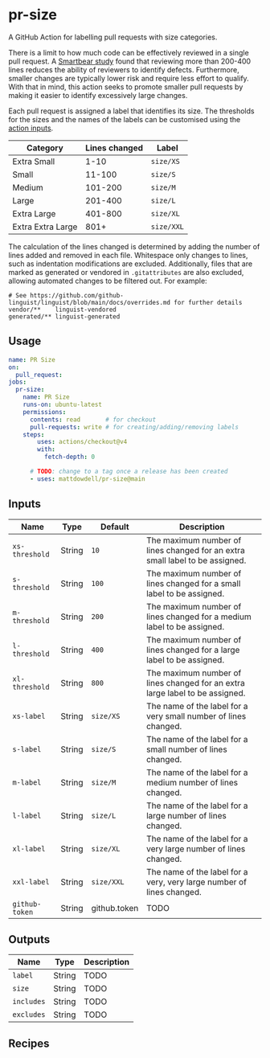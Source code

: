 # pr-size

A GitHub Action for labelling pull requests with size categories.

<!-- TODO: Add picture -->
<!-- 100 chars ------------------------------------------------------------------------------------>

There is a limit to how much code can be effectively reviewed in a single pull request. A
[Smartbear study][1] found that reviewing more than 200-400 lines reduces the ability of reviewers
to identify defects. Furthermore, smaller changes are typically lower risk and require less effort
to qualify. With that in mind, this action seeks to promote smaller pull requests by making it
easier to identify excessively large changes.

Each pull request is assigned a label that identifies its size. The thresholds for the sizes and the
names of the labels can be customised using the [action inputs](#inputs).

| Category          | Lines changed | Label      |
| ----------------- | ------------- | ---------- |
| Extra Small       | 1-10          | `size/XS`  |
| Small             | 11-100        | `size/S`   |
| Medium            | 101-200       | `size/M`   |
| Large             | 201-400       | `size/L`   |
| Extra Large       | 401-800       | `size/XL`  |
| Extra Extra Large | 801+          | `size/XXL` |

The calculation of the lines changed is determined by adding the number of lines added and removed
in each file. Whitespace only changes to lines, such as indentation modifications are excluded.
Additionally, files that are marked as generated or vendored in `.gitattributes` are also excluded,
allowing automated changes to be filtered out. For example:

```gitignore
# See https://github.com/github-linguist/linguist/blob/main/docs/overrides.md for further details
vendor/**    linguist-vendored
generated/** linguist-generated
```

[1]: https://smartbear.com/learn/code-review/best-practices-for-peer-code-review

## Usage

```yaml
name: PR Size
on:
  pull_request:
jobs:
  pr-size:
    name: PR Size
    runs-on: ubuntu-latest
    permissions:
      contents: read       # for checkout
      pull-requests: write # for creating/adding/removing labels
    steps:
        uses: actions/checkout@v4
        with:
          fetch-depth: 0

      # TODO: change to a tag once a release has been created
      - uses: mattdowdell/pr-size@main
```

## Inputs

| Name            | Type   | Default      | Description                                                                  |
| --------------- | ------ | ------------ | ---------------------------------------------------------------------------- |
| `xs-threshold`  | String | `10`         | The maximum number of lines changed for an extra small label to be assigned. |
| `s-threshold`   | String | `100`        | The maximum number of lines changed for a small label to be assigned.        |
| `m-threshold`   | String | `200`        | The maximum number of lines changed for a medium label to be assigned.       |
| `l-threshold`   | String | `400`        | The maximum number of lines changed for a large label to be assigned.        |
| `xl-threshold`  | String | `800`        | The maximum number of lines changed for an extra large label to be assigned. |
| `xs-label`      | String | `size/XS`    | The name of the label for a very small number of lines changed.              |
| `s-label`       | String | `size/S`     | The name of the label for a small number of lines changed.                   |
| `m-label`       | String | `size/M`     | The name of the label for a medium number of lines changed.                  |
| `l-label`       | String | `size/L`     | The name of the label for a large number of lines changed.                   |
| `xl-label`      | String | `size/XL`    | The name of the label for a very large number of lines changed.              |
| `xxl-label`     | String | `size/XXL`   | The name of the label for a very, very large number of lines changed.        |
| `github-token`  | String | github.token | TODO |

<!-- TODO: discuss how labels can be modified post-creation -->

## Outputs

| Name       | Type   | Description |
| ---------- | ------ | ----------- |
| `label`    | String | TODO |
| `size`     | String | TODO |
| `includes` | String | TODO |
| `excludes` | String | TODO |

## Recipes
